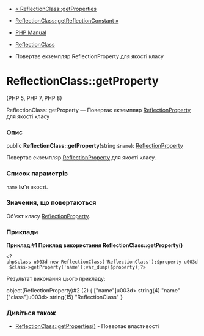 - [«
ReflectionClass::getProperties](reflectionclass.getproperties.md)
- [ReflectionClass::getReflectionConstant
»](reflectionclass.getreflectionconstant.md)

- [PHP Manual](index.md)
- [ReflectionClass](class.reflectionclass.md)
- Повертає екземпляр ReflectionProperty для якості класу

# ReflectionClass::getProperty

(PHP 5, PHP 7, PHP 8)

ReflectionClass::getProperty — Повертає екземпляр
[ReflectionProperty](class.reflectionproperty.md) для якості класу

### Опис

public **ReflectionClass::getProperty**(string `$name`):
[ReflectionProperty](class.reflectionproperty.md)

Повертає екземпляр [ReflectionProperty](class.reflectionproperty.md)
для якості класу.

### Список параметрів

`name`
Ім'я якості.

### Значення, що повертаються

Об'єкт класу [ReflectionProperty](class.reflectionproperty.md).

### Приклади

**Приклад #1 Приклад використання **ReflectionClass::getProperty()****

` <?php$class u003d new ReflectionClass('ReflectionClass');$property u003d $class->getProperty('name');var_dump($property);?> `

Результат виконання цього прикладу:

object(ReflectionProperty)#2 (2) {
["name"]u003d>
string(4) "name"
["class"]u003d>
string(15) "ReflectionClass"
}

### Дивіться також

- [ReflectionClass::getProperties()](reflectionclass.getproperties.md) -
Повертає властивості
